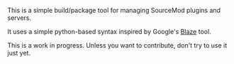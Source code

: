 This is a simple build/package tool for managing SourceMod plugins and servers.

It uses a simple python-based syntax inspired by Google's [Blaze](http://google-engtools.blogspot.fr/2011/08/build-in-cloud-how-build-system-works.html) tool.

This is a work in progress. Unless you want to contribute, don't try to use it just yet.
